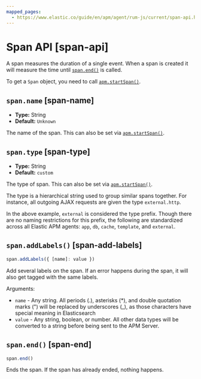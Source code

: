 ```yaml
---
mapped_pages:
  - https://www.elastic.co/guide/en/apm/agent/rum-js/current/span-api.html
---
```


# Span API [span-api]

A span measures the duration of a single event. When a span is created it will measure the time until [`span.end()`](#span-end) is called.

To get a `Span` object, you need to call [`apm.startSpan()`](/reference/agent-api.md#apm-start-span).


## `span.name` [span-name]

* **Type:** String
* **Default:** `Unknown`

The name of the span. This can also be set via [`apm.startSpan()`](/reference/agent-api.md#apm-start-span).


## `span.type` [span-type]

* **Type:** String
* **Default:** `custom`

The type of span. This can also be set via [`apm.startSpan()`](/reference/agent-api.md#apm-start-span).

The type is a hierarchical string used to group similar spans together. For instance, all outgoing AJAX requests are given the type `external.http`.

In the above example, `external` is considered the type prefix. Though there are no naming restrictions for this prefix, the following are standardized across all Elastic APM agents: `app`, `db`, `cache`, `template`, and `external`.


## `span.addLabels()` [span-add-labels]

```js
span.addLabels({ [name]: value })
```

Add several labels on the span. If an error happens during the span, it will also get tagged with the same labels.

Arguments:

* `name` - Any string. All periods (.), asterisks (*), and double quotation marks (") will be replaced by underscores (_), as those characters have special meaning in Elasticsearch
* `value` - Any string, boolean, or number. All other data types will be converted to a string before being sent to the APM Server.


## `span.end()` [span-end]

```js
span.end()
```

Ends the span. If the span has already ended, nothing happens.

